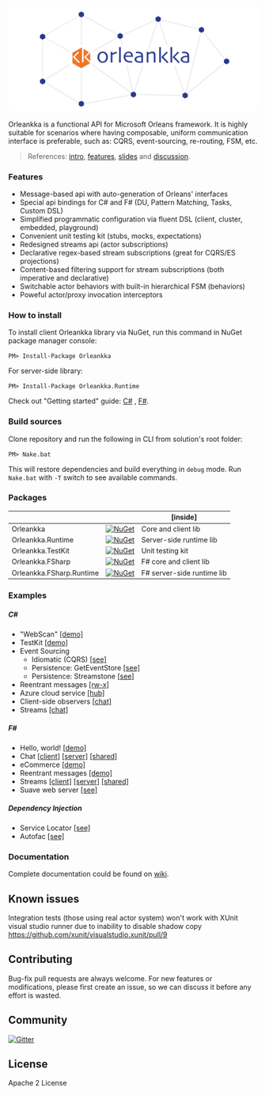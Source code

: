 ![Orleankka Logo](Logo.Wide.jpg)

Orleankka is a functional API for Microsoft Orleans framework. It is highly suitable for scenarios where having composable, uniform communication interface is preferable, such as: CQRS, event-sourcing, re-routing, FSM, etc. 

> References: [intro](https://www.youtube.com/watch?v=07Up88bpl20), [features](https://www.youtube.com/watch?v=FKL-PS8Q9ac), [slides](https://docs.google.com/presentation/d/1brM4SS-uJBRMZs-CdOZoJ0KUgrnPXXwrOXnYgfLL4Nk/edit#slide=id.p4) and [discussion](https://github.com/dotnet/orleans/issues/42).

### Features

+ Message-based api with auto-generation of Orleans' interfaces
+ Special api bindings for C# and F# (DU, Pattern Matching, Tasks, Custom DSL)
+ Simplified programmatic configuration via fluent DSL (client, cluster, embedded, playground)
+ Convenient unit testing kit (stubs, mocks, expectations)
+ Redesigned streams api (actor subscriptions)
+ Declarative regex-based stream subscriptions (great for CQRS/ES projections)
+ Content-based filtering support for stream subscriptions (both imperative and declarative)
+ Switchable actor behaviors with built-in hierarchical FSM (behaviors)
+ Poweful actor/proxy invocation interceptors

### How to install

To install client Orleankka library via NuGet, run this command in NuGet package manager console:

	PM> Install-Package Orleankka

For server-side library:

	PM> Install-Package Orleankka.Runtime

Check out "Getting started" guide: [C#](https://github.com/OrleansContrib/Orleankka/wiki/Getting-Started--%28C%23%29)
, [F#](https://github.com/OrleansContrib/Orleankka/wiki/Getting-Started-F%23-(ver-1.0)
).

### Build sources

Clone repository and run the following in CLI from solution's root folder:

	PM> Nake.bat

This will restore dependencies and build everything in `debug` mode. Run `Nake.bat` with `-T` switch to see available commands.


### Packages

|  |  | [inside]
| ------- |:----:| ---------- |
| Orleankka | [![NuGet](https://img.shields.io/nuget/v/Orleankka.svg?style=flat)](https://www.nuget.org/packages/Orleankka/) | Core and client lib
| Orleankka.Runtime | [![NuGet](https://img.shields.io/nuget/v/Orleankka.Runtime.svg?style=flat)](https://www.nuget.org/packages/Orleankka/) | Server-side runtime lib
| Orleankka.TestKit | [![NuGet](https://img.shields.io/nuget/v/Orleankka.TestKit.svg?style=flat)](https://www.nuget.org/packages/Orleankka.TestKit/) | Unit testing kit
| Orleankka.FSharp | [![NuGet](https://img.shields.io/nuget/v/Orleankka.FSharp.svg?style=flat)](https://www.nuget.org/packages/Orleankka.FSharp/) | F# core and client lib
| Orleankka.FSharp.Runtime | [![NuGet](https://img.shields.io/nuget/v/Orleankka.FSharp.Runtime.svg?style=flat)](https://www.nuget.org/packages/Orleankka.FSharp.Runtime/) | F# server-side runtime lib

### Examples

##### C&#35;

+ "WebScan" [[demo]](Source/Demo.App)
+ TestKit [[demo]](Source/Demo.App.Tests)
+ Event Sourcing 
	+ Idiomatic (CQRS) [[see]](Source/Example.EventSourcing.Idiomatic)
	+ Persistence: GetEventStore [[see]](Source/Example.EventSourcing.Persistence.GES)
	+ Persistence: Streamstone [[see]](Source/Example.EventSourcing.Persistence.Streamstone)
+ Reentrant messages [[rw-x]](Source/Example.Reentrant)
+ Azure cloud service [[hub]](Source/Example.Azure.Cluster)
+ Client-side observers [[chat]](Source/Example.Observers.Chat.Client)
+ Streams [[chat]](Source/Example.Streams.Chat.Server)

##### F&#35;

+ Hello, world! [[demo]](Source/FSharp.Demo.HelloWorld) 
+ Chat  [[client]](Source/FSharp.Example.Observers.Chat.Client) [[server]](Source/FSharp.Example.Observers.Chat.Server) [[shared]](Source/FSharp.Example.Observers.Chat.Shared)
+ eCommerce [[demo]](Source/FSharp.Demo.Shop)
+ Reentrant messages [[demo]](Source/FSharp.Example.Reentrant)
+ Streams [[client]](Source/FSharp.Example.Streams.Chat.Client) [[server]](Source/FSharp.Example.Streams.Chat.Server) [[shared]](Source/FSharp.Example.Streams.Chat.Shared)
+ Suave web server [[see]](Source/FSharp.Example.Suave)

##### Dependency Injection

+ Service Locator [[see]](Source/Demo.App)
+ Autofac [[see]](Source/Example.DependencyInjection.Autofac)

### Documentation

Complete documentation could be found on [wiki](https://github.com/OrleansContrib/Orleankka/wiki).

## Known issues

Integration tests (those using real actor system) won't work with XUnit visual studio runner due to inability to disable shadow copy https://github.com/xunit/visualstudio.xunit/pull/9

## Contributing

Bug-fix pull requests are always welcome. For new features or modifications, please first create an issue, so we can discuss it before any effort is wasted.

## Community

[![Gitter](https://badges.gitter.im/Join%20Chat.svg)](https://gitter.im/OrleansContrib/Orleankka?utm_source=badge&utm_medium=badge&utm_campaign=pr-badge&utm_content=badge)

## License

Apache 2 License
